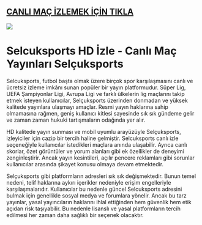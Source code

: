 ## <a href="https://kslnk.com/yayintg">CANLI MAÇ İZLEMEK İÇİN TIKLA</a>

<a hreF="https://kslnk.com/selcukhd"><img src="https://i.ibb.co/zW0dfbfw/image.png"></a>

# Selcuksports HD İzle - Canlı Maç Yayınları Selçuksports


Selcuksports, futbol başta olmak üzere birçok spor karşılaşmasını canlı ve ücretsiz izleme imkânı sunan popüler bir yayın platformudur. Süper Lig, UEFA Şampiyonlar Ligi, Avrupa Ligi ve farklı ülkelerin lig maçlarını takip etmek isteyen kullanıcılar, Selçuksports üzerinden donmadan ve yüksek kalitede yayınlara ulaşmayı amaçlar. Resmi yayın haklarına sahip olmamasına rağmen, geniş kullanıcı kitlesi sayesinde sık sık gündeme gelir ve zaman zaman hukuki tartışmaların odağında yer alır.

HD kalitede yayın sunması ve mobil uyumlu arayüzüyle Selçuksports, izleyiciler için cazip bir tercih haline gelmiştir. Selcuksports canlı izle seçeneğiyle kullanıcılar istedikleri maçlara anında ulaşabilir. Ayrıca canlı skorlar, özet görüntüler ve yorum alanları gibi ek özellikler de deneyimi zenginleştirir. Ancak yayın kesintileri, açılır pencere reklamları gibi sorunlar kullanıcılar arasında şikayet konusu olmaya devam etmektedir.

Selçuksports gibi platformların adresleri sık sık değişmektedir. Bunun temel nedeni, telif haklarına aykırı içerikler nedeniyle erişim engelleriyle karşılaşmalarıdır. Kullanıcılar bu nedenle güncel Selcuksports adresini bulmak için genellikle sosyal medya ve forumlara yönelir. Ancak bu tarz yayınlar, yasal yayıncıların haklarını ihlal ettiğinden hem güvenlik hem etik açıdan risk taşıyabilir. Bu nedenle lisanslı ve yasal platformların tercih edilmesi her zaman daha sağlıklı bir seçenek olacaktır.


